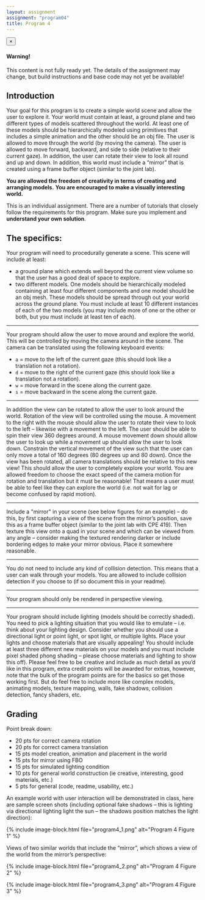 ```yaml
---
layout: assignment
assignment: "program04"
title: Program 4
---
```


<div class="alert alert-dismissible alert-danger">
  <button type="button" class="close" data-dismiss="alert">&times;</button>
  <h4>Warning!</h4>
  <p>
    This content is not fully ready yet.
    The details of the assignment may change, but build instructions and base code may not yet be available!
  </p>
</div>

## Introduction

Your goal for this program is to create a simple world scene and allow the user to
explore it. Your world must contain at least, a ground plane and two different types of models
scattered throughout the world. At least one of these models should be hierarchically modeled
using primitives that includes a simple animation and the other should be an obj file. The user is
allowed to move through the world (by moving the camera). The user is allowed to move forward,
backward, and side to side (relative to their current gaze). In addition, the user can rotate their
view to look all round and up and down. In addition, this world must include a “mirror” that is
created using a frame buffer object (similar to the joint lab).

**You are allowed the freedom of creativity in terms of creating and arranging models.**
**You are encouraged to make a visually interesting world.**

This is an individual assignment. There are a number of tutorials that closely follow the
requirements for this program.
Make sure you implement and **understand your own solution**.

## The specifics:

Your program will need to procedurally generate a scene. This scene will include at least:
- a ground plane which extends well beyond the current view volume so that the user
  has a good deal of space to explore.
- two different models. One models should be hierarchically modeled containing at
  least four different components and one model should be an obj mesh. These
  models should be spread through out your world across the ground plane. You
  must include at least 10 different instances of each of the two models (you may
  include more of one or the other or both, but you must include at least ten of each).

---

Your program should allow the user to move around and explore the world. This will be
controlled by moving the camera around in the scene. The camera can be translated using
the following keyboard events:
- `a` = move to the left of the current gaze (this should look like a translation not a
  rotation).
- `d` = move to the right of the current gaze (this should look like a translation not a
  rotation).
- `w` = move forward in the scene along the current gaze.
- `s` = move backward in the scene along the current gaze.

---

In addition the view can be rotated to allow the user to look around the world. Rotation of
the view will be controlled using the mouse. A movement to the right with the mouse
should allow the user to rotate their view to look to the left – likewise with a movement to
the left. The user should be able to spin their view 360 degrees around. A mouse
movement down should allow the user to look up while a movement up should allow the
user to look down. Constrain the vertical movement of the view such that the user can only
move a total of 160 degrees (80 degrees up and 80 down). Once the view has been rotated,
all camera translations should be relative to this new view! This should allow the user to
completely explore your world. You are allowed freedom to choose the exact speed of the
camera motion for rotation and translation but it must be reasonable! That means a user
must be able to feel like they can explore the world (i.e. not wait for lag or become
confused by rapid motion).

---

Include a "mirror" in your scene (see below figures for an example) – do this, by first
capturing a view of the scene from the mirror’s position, save this as a frame buffer object
(similar to the joint lab with CPE 419). Then texture this view onto a quad in your scene
and which can be viewed from any angle – consider making the textured rendering darker
or include bordering edges to make your mirror obvious. Place it somewhere reasonable.

---

You do not need to include any kind of collision detection. This means that a user can
walk through your models. You are allowed to include collision detection if you choose to
(if so document this in your readme).

---

Your program should only be rendered in perspective viewing.

---

Your program should include lighting (models should be correctly shaded). You need
to pick a lighting situation that you would like to emulate – i.e. think about your lighting
design. Consider whether you should use a directional light or point light, or spot light, or
multiple lights. Place your lights and choose materials that are visually appealing! You
should include at least three different new materials on your models and you must include
pixel shaded phong shading – please choose materials and lighting to show this off).
Please feel free to be creative and include as much detail as you’d like in this program, extra credit
points will be awarded for extras, however, note that the bulk of the program points are for the
basics so get those working first. But do feel free to include more like complex models, animating
models, texture mapping, walls, fake shadows, collision detection, fancy shaders, etc.



## Grading

Point break down:

- 20 pts for correct camera rotation
- 20 pts for correct camera translation
- 15 pts model creation, animation and placement in the world
- 15 pts for mirror using FBO
- 15 pts for simulated lighting condition
- 10 pts for general world construction (ie creative, interesting, good materials, etc.)
- 5 pts for general (code, readme, usability, etc.)

An example world with user interaction will be demonstrated in class, here are sample screen shots
(including optional fake shadows – this is lighting via directional lighting light the sun – the
shadows position matches the light direction):

{% include image-block.html file="program4_1.png" alt="Program 4 Figure 1" %}


Views of two similar worlds that include the “mirror”, which shows a view of the world from the
mirror’s perspective:

{% include image-block.html file="program4_2.png" alt="Program 4 Figure 2" %}

{% include image-block.html file="program4_3.png" alt="Program 4 Figure 3" %}
